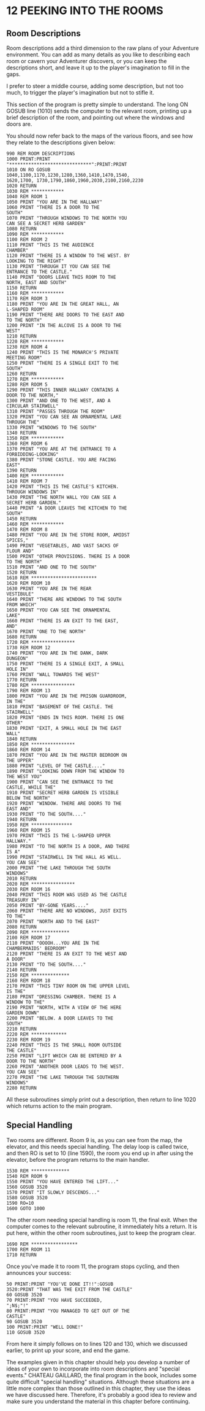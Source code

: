 12 PEEKING INTO THE ROOMS
=====
Room Descriptions
----
Room descriptions add a third dimension to the raw plans of your Adventure environment. You can add as many details as you like to describing each room or cavern your Adventurer discovers, or you can keep the descriptions short, and leave it up to the player's imagination to fill in the gaps.

I prefer to steer a middle course, adding some description, but not too much, to trigger the player's imagination but not to stifle it.

This section of the program is pretty simple to understand. The long ON GOSUB line (1010) sends the computer to the relevant room, printing up a brief description of the room, and pointing out where the windows and doors are.

You should now refer back to the maps of the various floors, and see how they relate to the descriptions given below:
```
990 REM ROOM DESCRIPTIONS
1000 PRINT:PRINT
"******************************":PRINT:PRINT
1010 ON RO GOSUB
1040,1100,1170,1230,1280,1360,1410,1470,1540,
1620,1700, 1730,1790,1860,1960,2030,2100,2160,2230
1020 RETURN
1030 REM ************
1040 REM ROOM 1
1050 PRINT "YOU ARE IN THE HALLWAY"
1060 PRINT "THERE IS A DOOR TO THE
SOUTH"
1070 PRINT "THROUGH WINDOWS TO THE NORTH YOU
CAN SEE A SECRET HERB GARDEN"
1080 RETURN
1090 REM ************
1100 REM ROOM 2
1110 PRINT "THIS IS THE AUDIENCE
CHAMBER"
1120 PRINT "THERE IS A WINDOW TO THE WEST. BY
LOOKING TO THE RIGHT"
1130 PRINT "THROUGH IT YOU CAN SEE THE
ENTRANCE TO THE CASTLE."
1140 PRINT "DOORS LEAVE THIS ROOM TO THE
NORTH, EAST AND SOUTH"
1150 RETURN
1160 REM ************
1170 REM ROOM 3
1180 PRINT "YOU ARE IN THE GREAT HALL, AN
L-SHAPED ROOM"
1190 PRINT "THERE ARE DOORS TO THE EAST AND
TO THE NORTH"
1200 PRINT "IN THE ALCOVE IS A DOOR TO THE
WEST"
1210 RETURN
1220 REM ************
1230 REM ROOM 4
1240 PRINT "THIS IS THE MONARCH'S PRIVATE
MEETING ROOM"
1250 PRINT "THERE IS A SINGLE EXIT TO THE
SOUTH"
1260 RETURN
1270 REM ************
1280 REM ROOM 5
1290 PRINT "THIS INNER HALLWAY CONTAINS A
DOOR TO THE NORTH,"
1300 PRINT "AND ONE TO THE WEST, AND A
CIRCULAR STAIRWELL"
1310 PRINT "PASSES THROUGH THE ROOM"
1320 PRINT "YOU CAN SEE AN ORNAMENTAL LAKE
THROUGH THE"
1330 PRINT "WINDOWS TO THE SOUTH"
1340 RETURN
1350 REM ************
1360 REM ROOM 6
1370 PRINT "YOU ARE AT THE ENTRANCE TO A
FORBIDDING-LOOKING"
1380 PRINT "STONE CASTLE. YOU ARE FACING
EAST"
1390 RETURN
1400 REM ************
1410 REM ROOM 7
1420 PRINT "THIS IS THE CASTLE'S KITCHEN.
THROUGH WINDOWS IN"
1430 PRINT "THE NORTH WALL YOU CAN SEE A
SECRET HERB GARDEN."
1440 PRINT "A DOOR LEAVES THE KITCHEN TO THE
SOUTH"
1450 RETURN
1460 REM ************
1470 REM ROOM 8
1480 PRINT "YOU ARE IN THE STORE ROOM, AMIDST
SPICES,"
1490 PRINT "VEGETABLES, AND VAST SACKS OF
FLOUR AND"
1500 PRINT "OTHER PROVISIONS. THERE IS A DOOR
TO THE NORTH"
1510 PRINT "AND ONE TO THE SOUTH"
1520 RETURN
1610 REM ************************
1620 REM ROOM 10
1630 PRINT "YOU ARE IN THE REAR
VESTIBULE"
1640 PRINT "THERE ARE WINDOWS TO THE SOUTH
FROM WHICH"
1650 PRINT "YOU CAN SEE THE ORNAMENTAL
LAKE"
1660 PRINT "THERE IS AN EXIT TO THE EAST,
AND"
1670 PRINT "ONE TO THE NORTH"
1680 RETURN
1720 REM ****************
1730 REM ROOM 12
1740 PRINT "YOU ARE IN THE DANK, DARK
DUNGEON"
1750 PRINT "THERE IS A SINGLE EXIT, A SMALL
HOLE IN"
1760 PRINT "WALL TOWARDS THE WEST"
1770 RETURN
1780 REM ****************
1790 REM ROOM 13
1800 PRINT "YOU ARE IN THE PRISON GUARDROOM,
IN THE"
1810 PRINT "BASEMENT OF THE CASTLE. THE
STAIRWELL"
1820 PRINT "ENDS IN THIS ROOM. THERE IS ONE
OTHER"
1830 PRINT "EXIT, A SMALL HOLE IN THE EAST
WALL"
1840 RETURN
1850 REM ****************
1860 REM ROOM 14
1870 PRINT "YOU ARE IN THE MASTER BEDROOM ON
THE UPPER"
1880 PRINT "LEVEL OF THE CASTLE...."
1890 PRINT "LOOKING DOWN FROM THE WINDOW TO
THE WEST YOU"
1900 PRINT "CAN SEE THE ENTRANCE TO THE
CASTLE, WHILE THE"
1910 PRINT "SECRET HERB GARDEN IS VISIBLE
BELOW THE NORTH"
1920 PRINT "WINDOW. THERE ARE DOORS TO THE
EAST AND"
1930 PRINT "TO THE SOUTH...."
1940 RETURN
1950 REM ***************
1960 REM ROOM 15
1970 PRINT "THIS IS THE L-SHAPED UPPER
HALLWAY."
1980 PRINT "TO THE NORTH IS A DOOR, AND THERE
IS A"
1990 PRINT "STAIRWELL IN THE HALL AS WELL.
YOU CAN SEE"
2000 PRINT "THE LAKE THROUGH THE SOUTH
WINDOWS"
2010 RETURN
2020 REM ****************
2030 REM ROOM 16
2040 PRINT "THIS ROOM WAS USED AS THE CASTLE
TREASURY IN"
2050 PRINT "BY-GONE YEARS...."
2060 PRINT "THERE ARE NO WINDOWS, JUST EXITS
TO THE"
2070 PRINT "NORTH AND TO THE EAST"
2080 RETURN
2090 REM **************
2100 REM ROOM 17
2110 PRINT "OOOOH...YOU ARE IN THE
CHAMBERMAIDS' BEDROOM"
2120 PRINT "THERE IS AN EXIT TO THE WEST AND
A DOOR"
2130 PRINT "TO THE SOUTH...."
2140 RETURN
2150 REM **************
2160 REM ROOM 18
2170 PRINT "THIS TINY ROOM ON THE UPPER LEVEL
IS THE"
2180 PRINT "DRESSING CHAMBER. THERE IS A
WINDOW TO THE"
2190 PRINT "NORTH, WITH A VIEW OF THE HERE
GARDEN DOWN"
2200 PRINT "BELOW. A DOOR LEAVES TO THE
SOUTH"
2210 RETURN
2220 REM *************
2230 REM ROOM 19
2240 PRINT "THIS IS THE SMALL ROOM OUTSIDE
THE CASTLE"
2250 PRINT "LIFT WHICH CAN BE ENTERED BY A
DOOR TO THE NORTH"
2260 PRINT "ANOTHER DOOR LEADS TO THE WEST.
YOU CAN SEE"
2270 PRINT "THE LAKE THROUGH THE SOUTHERN
WINDOWS"
2280 RETURN
```
All these subroutines simply print out a description, then return to line 1020 which returns action to the main program.

Special Handling
--------
Two rooms are different. Room 9 is, as you can see from the map, the elevator, and this needs special handling. The delay loop is called twice, and then RO is set to 10 (line 1590), the room you end up in after using the elevator, before the program returns to the main handler.
```
1530 REM **************
1540 REM ROOM 9
1550 PRINT "YOU HAVE ENTERED THE LIFT..."
1560 GOSUB 3520
1570 PRINT "IT SLOWLY DESCENDS..."
1580 GOSUB 3520
1590 RO=10
1600 GOTO 1000
```
The other room needing special handling is room 11, the final exit. When the computer comes to the relevant subroutine, it immediately hits a return. It is put here, within the other room subroutines, just to keep the program clear.
```
1690 REM *****************
1700 REM ROOM 11
1710 RETURN
```
Once you've made it to room 11, the program stops cycling, and then announces your success:
```
50 PRINT:PRINT "YOU'VE DONE IT!!":GOSUB
3520:PRINT "THAT WAS THE EXIT FROM THE CASTLE"
60 GOSUB 3520
70 PRINT:PRINT "YOU HAVE SUCCEEDED,
";N$;"!"
80 PRINT:PRINT "YOU MANAGED TO GET OUT OF THE
CASTLE"
90 GOSUB 3520
100 PRINT:PRINT "WELL DONE!"
110 GOSUB 3520
```
From here it simply follows on to lines 120 and 130, which we discussed earlier, to print up your score, and end the game.

The examples given in this chapter should help you develop a number of ideas of your own to incorporate into room descriptions and "special events." CHATEAU GAILLARD, the final program in the book, includes some quite difficult "special handling" situations. Although these situations are a little more complex than those outlined in this chapter, they use the ideas we have discussed here. Therefore, it's probably a good idea to review and make sure you understand the material in this chapter before continuing.
